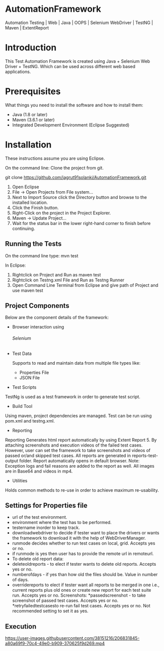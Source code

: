 # AutomationFramework
Automation Testing | Web | Java | OOPS | Selenium WebDriver | TestNG | Maven | ExtentReport 

# Introduction
This Test Automation Framework is created using Java + Selenium Web Driver + TestNG. Which can be used across different web based applications.
#  Prerequisites
What things you need to install the software and how to install them:

* Java (1.8  or later)
* Maven (3.6.1 or later)
* Integrated Development Environment (Eclipse Suggested)

# Installation
These instructions assume you are using Eclipse.

On the command line: Clone the project from git.

git clone https://github.com/jagrut91solanki/AutomationFramework.git

1. Open Eclipse
2. File -> Open Projects from File system...
3. Next to Import Source click the Directory button and browse to the installed location.
4. Click the Finish button.
5. Right-Click on the project in the Project Explorer.
6. Maven -> Update Project...
7. Wait for the status bar in the lower right-hand corner to finish before continuing.

## Running the Tests ##

On the command line type: mvn test

In Eclipse:

1. Rightclick on Project and Run as maven test
2. Rightclick on Testng.xml File and Run as Testng Runner
3. Open Command Line Terminal from Eclipse and give path of Project and use maven test  

## Project Components ##

Below are the component details of the framework:

* Browser interaction using
    ###### Selenium ######
  
* Test Data
  
  Supports to read and maintain data from multiple file types like:
  
    *  Properties File
    *  JSON File
      
 * Test Scripts
 
 TestNg is used as a test framework in order to generate test script.
 
* Build Tool

Using maven, project dependencies are managed. Test can be run using pom.xml and testng.xml.

* Reporting

Reporting Generates html report automatically by using Extent Report 5. By attaching screenshots and execution videos of the failed test cases. However, user can set the framework to take screenshots and videos of passed or/and skipped test cases. All reports are generated in reports-test-output folder. Report automatically opens in default browser. Note: Exception logs and fail reasons are added to the report as well. All images are in Base64 and videos in mp4.

* Utilities

Holds common methods to re-use in order to achieve maximum re-usability.

## Settings for Properties file ##

* url of the test environment.
* environment where the test has to be performed.
* testername inorder to keep track.
* downloadwebdriver to decide if tester want to place the drivers or wants the framework to download it with the help of WebDriverManager.
* runmode decides whether to run test cases on local, grid. Accepts yes or no.
* if runmode is yes then user has to provide the remote url in remoteurl.
* To delete old report data:
* deleteoldreports - to elect if tester wants to delete old reports. Accepts yes or no.
* numberofdays - if yes than how old the files should be. Value in number of days.
* overridereports to elect if tester want all reports to be merged in one i.e., current reports plus old ones or create new report for each test suite run. Accepts yes or no. Screenshots: *passedscreenshot - to take screenshot of passed test cases. Accepts yes or no. *retryfailedtestcasesto re-run fail test cases. Accepts yes or no. Not recommended setting to set it as yes.

## Execution ##


https://user-images.githubusercontent.com/38151216/206831845-a80a69f9-70c4-49e0-b909-370625f9d269.mp4

